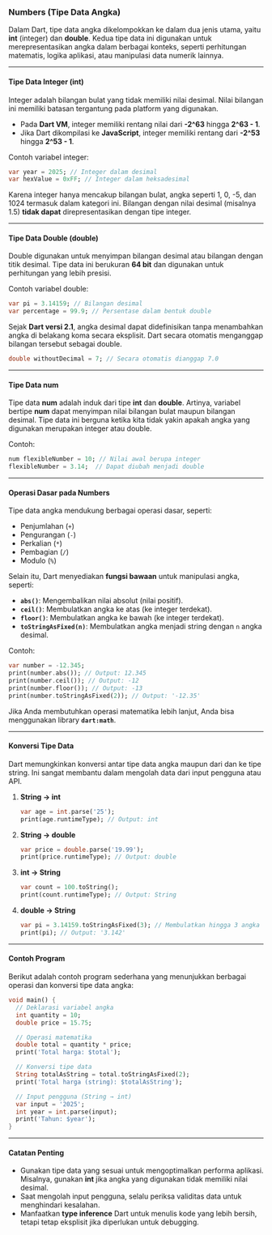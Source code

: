 ### Numbers (Tipe Data Angka)

Dalam Dart, tipe data angka dikelompokkan ke dalam dua jenis utama, yaitu **int** (integer) dan **double**. Kedua tipe data ini digunakan untuk merepresentasikan angka dalam berbagai konteks, seperti perhitungan matematis, logika aplikasi, atau manipulasi data numerik lainnya.

---

#### **Tipe Data Integer (int)**
Integer adalah bilangan bulat yang tidak memiliki nilai desimal. Nilai bilangan ini memiliki batasan tergantung pada platform yang digunakan.  
- Pada **Dart VM**, integer memiliki rentang nilai dari **-2^63** hingga **2^63 - 1**.  
- Jika Dart dikompilasi ke **JavaScript**, integer memiliki rentang dari **-2^53** hingga **2^53 - 1**.  

Contoh variabel integer:  
```dart
var year = 2025; // Integer dalam desimal
var hexValue = 0xFF; // Integer dalam heksadesimal
```

Karena integer hanya mencakup bilangan bulat, angka seperti 1, 0, -5, dan 1024 termasuk dalam kategori ini. Bilangan dengan nilai desimal (misalnya 1.5) **tidak dapat** direpresentasikan dengan tipe integer.

---

#### **Tipe Data Double (double)**
Double digunakan untuk menyimpan bilangan desimal atau bilangan dengan titik desimal. Tipe data ini berukuran **64 bit** dan digunakan untuk perhitungan yang lebih presisi.  

Contoh variabel double:  
```dart
var pi = 3.14159; // Bilangan desimal
var percentage = 99.9; // Persentase dalam bentuk double
```

Sejak **Dart versi 2.1**, angka desimal dapat didefinisikan tanpa menambahkan angka di belakang koma secara eksplisit. Dart secara otomatis menganggap bilangan tersebut sebagai double.  
```dart
double withoutDecimal = 7; // Secara otomatis dianggap 7.0
```

---

#### **Tipe Data num**
Tipe data **num** adalah induk dari tipe **int** dan **double**. Artinya, variabel bertipe **num** dapat menyimpan nilai bilangan bulat maupun bilangan desimal. Tipe data ini berguna ketika kita tidak yakin apakah angka yang digunakan merupakan integer atau double.  

Contoh:  
```dart
num flexibleNumber = 10; // Nilai awal berupa integer
flexibleNumber = 3.14;  // Dapat diubah menjadi double
```

---

#### **Operasi Dasar pada Numbers**
Tipe data angka mendukung berbagai operasi dasar, seperti:
- Penjumlahan (`+`)
- Pengurangan (`-`)
- Perkalian (`*`)
- Pembagian (`/`)
- Modulo (`%`)  

Selain itu, Dart menyediakan **fungsi bawaan** untuk manipulasi angka, seperti:
- **`abs()`**: Mengembalikan nilai absolut (nilai positif).  
- **`ceil()`**: Membulatkan angka ke atas (ke integer terdekat).  
- **`floor()`**: Membulatkan angka ke bawah (ke integer terdekat).  
- **`toStringAsFixed(n)`**: Membulatkan angka menjadi string dengan `n` angka desimal.  

Contoh:  
```dart
var number = -12.345;
print(number.abs()); // Output: 12.345
print(number.ceil()); // Output: -12
print(number.floor()); // Output: -13
print(number.toStringAsFixed(2)); // Output: '-12.35'
```

Jika Anda membutuhkan operasi matematika lebih lanjut, Anda bisa menggunakan library **`dart:math`**.

---

#### **Konversi Tipe Data**
Dart memungkinkan konversi antar tipe data angka maupun dari dan ke tipe string. Ini sangat membantu dalam mengolah data dari input pengguna atau API.

1. **String → int**
   ```dart
   var age = int.parse('25');
   print(age.runtimeType); // Output: int
   ```

2. **String → double**
   ```dart
   var price = double.parse('19.99');
   print(price.runtimeType); // Output: double
   ```

3. **int → String**
   ```dart
   var count = 100.toString();
   print(count.runtimeType); // Output: String
   ```

4. **double → String**
   ```dart
   var pi = 3.14159.toStringAsFixed(3); // Membulatkan hingga 3 angka desimal
   print(pi); // Output: '3.142'
   ```

---

#### **Contoh Program**
Berikut adalah contoh program sederhana yang menunjukkan berbagai operasi dan konversi tipe data angka:  
```dart
void main() {
  // Deklarasi variabel angka
  int quantity = 10;
  double price = 15.75;

  // Operasi matematika
  double total = quantity * price;
  print('Total harga: $total');

  // Konversi tipe data
  String totalAsString = total.toStringAsFixed(2);
  print('Total harga (string): $totalAsString');

  // Input pengguna (String → int)
  var input = '2025';
  int year = int.parse(input);
  print('Tahun: $year');
}
```

---

#### **Catatan Penting**
- Gunakan tipe data yang sesuai untuk mengoptimalkan performa aplikasi. Misalnya, gunakan **int** jika angka yang digunakan tidak memiliki nilai desimal.  
- Saat mengolah input pengguna, selalu periksa validitas data untuk menghindari kesalahan.  
- Manfaatkan **type inference** Dart untuk menulis kode yang lebih bersih, tetapi tetap eksplisit jika diperlukan untuk debugging.
